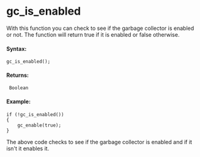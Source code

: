 # gc_is_enabled

With this function you can check to see if the garbage collector is
enabled or not. The function will return true if it is enabled or false
otherwise.

#### Syntax:

``` gml
gc_is_enabled();
```

#### Returns:

``` gml
 Boolean
```

#### Example:

``` gml
if (!gc_is_enabled())
{
    gc_enable(true);
}
```

The above code checks to see if the garbage collector is enabled and if
it isn't it enables it.
